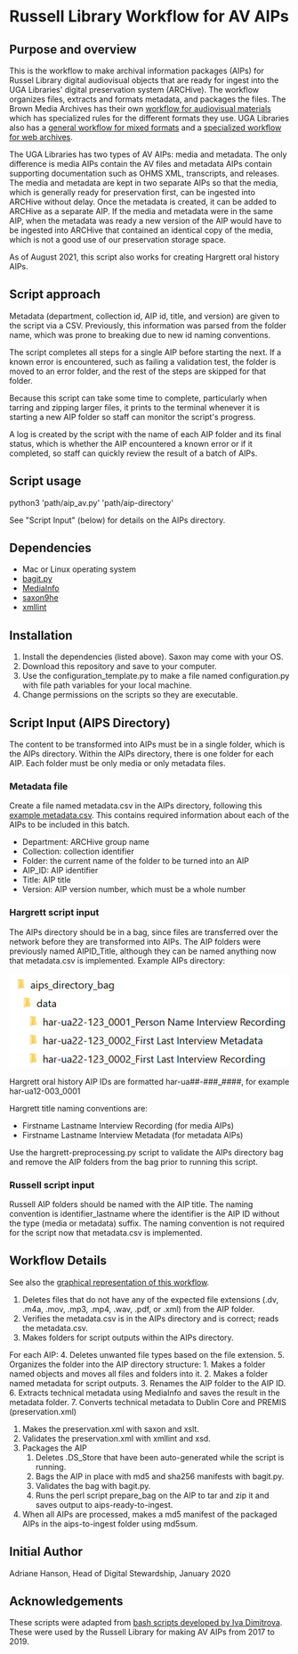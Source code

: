 # Russell Library Workflow for AV AIPs

## Purpose and overview
This is the workflow to make archival information packages (AIPs) for Russel Library digital audiovisual objects 
that are ready for ingest into the UGA Libraries' digital preservation system (ARCHive). 
The workflow organizes files, extracts and formats metadata, and packages the files. 
The Brown Media Archives has their own [workflow for audiovisual materials](https://github.com/uga-libraries/av-aip) 
which has specialized rules for the different formats they use. 
UGA Libraries also has a [general workflow for mixed formats](https://github.com/uga-libraries/general-aip) and a [specialized workflow for web archives](https://github.com/uga-libraries/web-aip).

The UGA Libraries has two types of AV AIPs: media and metadata. 
The only difference is media AIPs contain the AV files 
and metadata AIPs contain supporting documentation such as OHMS XML, transcripts, and releases. 
The media and metadata are kept in two separate AIPs so that the media, which is generally ready for preservation first, 
can be ingested into ARCHive without delay. Once the metadata is created, it can be added to ARCHive as a separate AIP. 
If the media and metadata were in the same AIP, when the metadata was ready a new version of the AIP 
would have to be ingested into ARCHive that contained an identical copy of the media, 
which is not a good use of our preservation storage space.

As of August 2021, this script also works for creating Hargrett oral history AIPs.

## Script approach
Metadata (department, collection id, AIP id, title, and version) are given to the script via a CSV.
Previously, this information was parsed from the folder name, 
which was prone to breaking due to new id naming conventions.

The script completes all steps for a single AIP before starting the next. 
If a known error is encountered, such as failing a validation test, the folder is moved to an error folder, 
and the rest of the steps are skipped for that folder.

Because this script can take some time to complete, particularly when tarring and zipping larger files, 
it prints to the terminal whenever it is starting a new AIP folder so staff can monitor the script's progress.

A log is created by the script with the name of each AIP folder and its final status, 
which is whether the AIP encountered a known error or if it completed, 
so staff can quickly review the result of a batch of AIPs.

## Script usage
python3 'path/aip_av.py' 'path/aip-directory'

See "Script Input" (below) for details on the AIPs directory.

## Dependencies
* Mac or Linux operating system
* [bagit.py](https://github.com/LibraryOfCongress/bagit-python)
* [MediaInfo](https://mediaarea.net/en/MediaInfo)
* [saxon9he](http://saxon.sourceforge.net/)
* [xmllint](http://xmlsoft.org/xmllint.html)

## Installation
1. Install the dependencies (listed above). Saxon may come with your OS.
2. Download this repository and save to your computer.
3. Use the configuration_template.py to make a file named configuration.py with file path variables for your local machine.
4. Change permissions on the scripts so they are executable.

## Script Input (AIPS Directory)
The content to be transformed into AIPs must be in a single folder, which is the AIPs directory. 
Within the AIPs directory, there is one folder for each AIP. Each folder must be only media or only metadata files.

### Metadata file
Create a file named metadata.csv in the AIPs directory, following this [example metadata.csv](scripts/metadata.csv).
This contains required information about each of the AIPs to be included in this batch.

- Department: ARCHive group name
- Collection: collection identifier
- Folder: the current name of the folder to be turned into an AIP
- AIP_ID: AIP identifier
- Title: AIP title
- Version: AIP version number, which must be a whole number

### Hargrett script input
The AIPs directory should be in a bag, since files are transferred over the network before they are transformed into AIPs. 
The AIP folders were previously named AIPID_Title, although they can be named anything now that metadata.csv is implemented. 
Example AIPs directory:

![Screenshot of Hargrett AIPs Directory](https://github.com/uga-libraries/av-aip_russell/blob/main/hargrett-aips-directory.png?raw=true)

Hargrett oral history AIP IDs are formatted har-ua##-###_####, for example har-ua12-003_0001

Hargrett title naming conventions are:
   * Firstname Lastname Interview Recording (for media AIPs)
   * Firstname Lastname Interview Metadata (for metadata AIPs)

Use the hargrett-preprocessing.py script to validate the AIPs directory bag and remove the AIP folders from the bag 
prior to running this script.

### Russell script input
Russell AIP folders should be named with the AIP title. 
The naming convention is identifier_lastname where the identifier is the AIP ID without the type (media or metadata) suffix.
The naming convention is not required for the script now that metadata.csv is implemented.

## Workflow Details

See also the [graphical representation of this workflow](https://github.com/uga-libraries/av-aip_russell/blob/main/Russell%20AV%20Preservation%20Script%20Flow%20Diagram.png).

1. Deletes files that do not have any of the expected file extensions (.dv, .m4a, .mov, .mp3, .mp4, .wav, .pdf, or .xml) from the AIP folder.
2. Verifies the metadata.csv is in the AIPs directory and is correct; reads the metadata.csv.
3. Makes folders for script outputs within the AIPs directory.

For each AIP:
4. Deletes unwanted file types based on the file extension.
5. Organizes the folder into the AIP directory structure:
    1. Makes a folder named objects and moves all files and folders into it.
    2. Makes a folder named metadata for script outputs.
    3. Renames the AIP folder to the AIP ID.
6. Extracts technical metadata using MediaInfo and saves the result in the metadata folder.
7. Converts technical metadata to Dublin Core and PREMIS (preservation.xml)
   1. Makes the preservation.xml with saxon and xslt.
   2. Validates the preservation.xml with xmllint and xsd.
8. Packages the AIP
   1. Deletes .DS_Store that have been auto-generated while the script is running.
   2. Bags the AIP in place with md5 and sha256 manifests with bagit.py.
   3. Validates the bag with bagit.py.
   4. Runs the perl script prepare_bag on the AIP to tar and zip it and saves output to aips-ready-to-ingest. 
9. When all AIPs are processed, makes a md5 manifest of the packaged AIPs in the aips-to-ingest folder using md5sum.

## Initial Author
Adriane Hanson, Head of Digital Stewardship, January 2020

## Acknowledgements
These scripts were adapted from [bash scripts developed by Iva Dimitrova](https://github.com/uga-libraries/aip-mac-bash-mediainfo). 
These were used by the Russell Library for making AV AIPs from 2017 to 2019.
